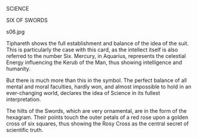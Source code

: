 SCIENCE

SIX OF SWORDS

s06.jpg

Tiphareth shows the full establishment and balance of the idea of the suit. This is particularly the case with this card, as the intellect itself is also referred to the number Six. Mercury, in Aquarius, represents the celestial Energy influencing the Kerub of the Man, thus showing intelligence and humanity.

But there is much more than this in the symbol. The perfect balance of all mental and moral faculties, hardly won, and almost impossible to hold in an ever-changing world, declares the idea of Science in its fullest interpretation.

The hilts of the Swords, which are very ornamental, are in the form of the hexagram. Their points touch the outer petals of a red rose upon a golden cross of six squares, thus showing the Rosy Cross as the central secret of scientific truth.
